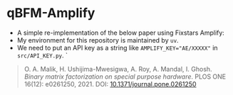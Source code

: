 # qBFM-Amplify

- A simple re-implementation of the below paper using Fixstars Amplify:
- My environment for this repository is maintained by `uv`.
- We need to put an API key as a string like `AMPLIFY_KEY="AE/XXXXX"` in `src/API_KEY.py`.
`

> O. A. Malik, H. Ushijima-Mwesigwa, A. Roy, A. Mandal, I. Ghosh. 
*Binary matrix factorization on special purpose hardware*. 
PLOS ONE 16(12): e0261250, 2021. DOI: 
[10.1371/journal.pone.0261250](https://doi.org/10.1371/journal.pone.0261250)